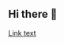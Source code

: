 ## Hi there 👋
[Link text](https://gabalpha.github.io/read-audio/?p=https://themeplaza.art/download/876/bgm)
<!--
**VincePuc99/VincePuc99** is a ✨ _special_ ✨ repository because its `README.md` (this file) appears on your GitHub profile.
https://themeplaza.art/download/876/bgm
Here are some ideas to get you started:

- 🔭 I’m currently working on ...
- 🌱 I’m currently learning ...
- 👯 I’m looking to collaborate on ...
- 🤔 I’m looking for help with ...
- 💬 Ask me about ...
- 📫 How to reach me: ...
- 😄 Pronouns: ...
- ⚡ Fun fact: ...
-->
